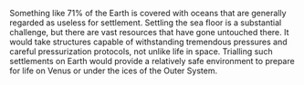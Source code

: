 Something like 71% of the Earth is covered with oceans that are generally regarded as useless for settlement. Settling the sea floor is a substantial challenge, but there are vast resources that have gone untouched there. It would take structures capable of withstanding tremendous pressures and careful pressurization protocols, not unlike life in space. Trialling such settlements on Earth would provide a relatively safe environment to prepare for life on Venus or under the ices of the Outer System.